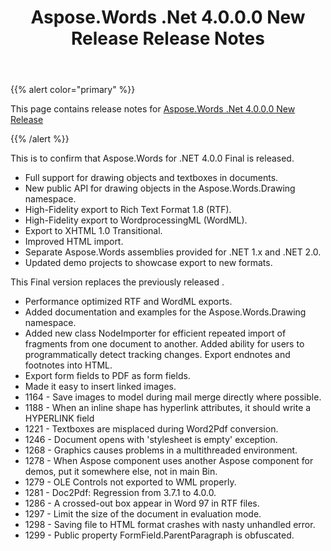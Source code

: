 ﻿---
title: Aspose.Words .Net 4.0.0.0 New Release Release Notes
description: "Aspose.Words .Net 4.0.0.0 New Release Release Notes – learn about the latest updates and fixes."
type: docs
weight: 130
url: /net/aspose-words-net-4-0-0-0-new-release-release-notes/
---

{{% alert color="primary" %}} 

This page contains release notes for [Aspose.Words .Net 4.0.0.0 New Release](https://downloads.aspose.com/words/net/new-releases/aspose.words-.net-4.0.0.0-new-release/)

{{% /alert %}} 

This is to confirm that Aspose.Words for .NET 4.0.0 Final is released.



- Full support for drawing objects and textboxes in documents. 
- New public API for drawing objects in the Aspose.Words.Drawing namespace. 
- High-Fidelity export to Rich Text Format 1.8 (RTF). 
- High-Fidelity export to WordprocessingML (WordML). 
- Export to XHTML 1.0 Transitional. 
- Improved HTML import. 
- Separate Aspose.Words assemblies provided for .NET 1.x and .NET 2.0. 
- Updated demo projects to showcase export to new formats. 

This Final version replaces the previously released . 



- Performance optimized RTF and WordML exports.
- Added documentation and examples for the Aspose.Words.Drawing namespace.
- Added new class NodeImporter for efficient repeated import of fragments from one document to another.
  Added ability for users to programmatically detect tracking changes.
  Export endnotes and footnotes into HTML. 
- Export form fields to PDF as form fields.
- Made it easy to insert linked images.
- 1164 - Save images to model during mail merge directly where possible.
- 1188 - When an inline shape has hyperlink attributes, it should write a HYPERLINK field
- 1221 - Textboxes are misplaced during Word2Pdf conversion.
- 1246 - Document opens with 'stylesheet is empty' exception.
- 1268 - Graphics causes problems in a multithreaded environment.
- 1278 - When Aspose component uses another Aspose component for demos, put it somewhere else, not in main Bin.
- 1279 - OLE Controls not exported to WML properly.
- 1281 - Doc2Pdf: Regression from 3.7.1 to 4.0.0.
- 1286 - A crossed-out box appear in Word 97 in RTF files.
- 1297 - Limit the size of the document in evaluation mode.
- 1298 - Saving file to HTML format crashes with nasty unhandled error.
- 1299 - Public property FormField.ParentParagraph is obfuscated.
